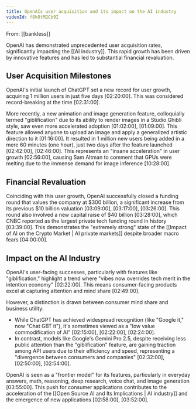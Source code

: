 ```yaml
---
title: OpenAIs user acquisition and its impact on the AI industry
videoId: f8kOtM2Cb9I
---
```


From: [[bankless]] <br/> 

OpenAI has demonstrated unprecedented user acquisition rates, significantly impacting the [[AI industry]]. This rapid growth has been driven by innovative features and has led to substantial financial revaluation.

## User Acquisition Milestones
OpenAI's initial launch of ChatGPT set a new record for user growth, acquiring 1 million users in just five days <a class="yt-timestamp" data-t="02:20:00">[02:20:00]</a>. This was considered record-breaking at the time <a class="yt-timestamp" data-t="02:31:00">[02:31:00]</a>.

More recently, a new animation and image generation feature, colloquially termed "giblification" due to its ability to render images in a Studio Ghibli style, saw even more accelerated adoption <a class="yt-timestamp" data-t="01:02:00">[01:02:00]</a>, <a class="yt-timestamp" data-t="01:09:00">[01:09:00]</a>. This feature allowed anyone to upload an image and apply a generalized artistic direction to it <a class="yt-timestamp" data-t="01:16:00">[01:16:00]</a>. It resulted in 1 million new users being added in a mere 60 minutes (one hour), just two days after the feature launched <a class="yt-timestamp" data-t="02:42:00">[02:42:00]</a>, <a class="yt-timestamp" data-t="02:46:00">[02:46:00]</a>. This represents an "insane acceleration" in user growth <a class="yt-timestamp" data-t="02:56:00">[02:56:00]</a>, causing Sam Altman to comment that GPUs were melting due to the immense demand for image inference <a class="yt-timestamp" data-t="10:28:00">[10:28:00]</a>.

## Financial Revaluation
Coinciding with this user growth, OpenAI successfully closed a funding round that values the company at $300 billion, a significant increase from its previous $10 billion valuation <a class="yt-timestamp" data-t="03:09:00">[03:09:00]</a>, <a class="yt-timestamp" data-t="03:17:00">[03:17:00]</a>, <a class="yt-timestamp" data-t="03:26:00">[03:26:00]</a>. This round also involved a new capital raise of $40 billion <a class="yt-timestamp" data-t="03:28:00">[03:28:00]</a>, which CNBC reported as the largest private tech funding round in history <a class="yt-timestamp" data-t="03:39:00">[03:39:00]</a>. This demonstrates the "extremely strong" state of the [[Impact of AI on the Crypto Market | AI private markets]] despite broader macro fears <a class="yt-timestamp" data-t="04:00:00">[04:00:00]</a>.

## Impact on the AI Industry
OpenAI's user-facing successes, particularly with features like "giblification," highlight a trend where "vibes now overrides tech merit in the intention economy" <a class="yt-timestamp" data-t="02:22:00">[02:22:00]</a>. This means consumer-facing products excel at capturing attention and mind share <a class="yt-timestamp" data-t="02:49:00">[02:49:00]</a>.

However, a distinction is drawn between consumer mind share and business utility:
*   While ChatGPT has achieved widespread recognition (like "Google it," now "Chat GBT it"), it's sometimes viewed as a "low value commodification of AI" <a class="yt-timestamp" data-t="02:15:00">[02:15:00]</a>, <a class="yt-timestamp" data-t="02:22:00">[02:22:00]</a>, <a class="yt-timestamp" data-t="02:24:00">[02:24:00]</a>.
*   In contrast, models like Google's Gemini Pro 2.5, despite receiving less public attention than the "giblification" feature, are gaining traction among API users due to their efficiency and speed, representing a "divergence between consumers and companies" <a class="yt-timestamp" data-t="02:32:00">[02:32:00]</a>, <a class="yt-timestamp" data-t="02:50:00">[02:50:00]</a>, <a class="yt-timestamp" data-t="02:54:00">[02:54:00]</a>.

OpenAI is seen as a "frontier model" for its features, particularly in everyday answers, math, reasoning, deep research, voice chat, and image generation <a class="yt-timestamp" data-t="03:55:00">[03:55:00]</a>. This push for consumer applications contributes to the acceleration of the [[Open Source AI and Its Implications | AI industry]] and the emergence of new applications <a class="yt-timestamp" data-t="02:58:00">[02:58:00]</a>, <a class="yt-timestamp" data-t="03:52:00">[03:52:00]</a>.
